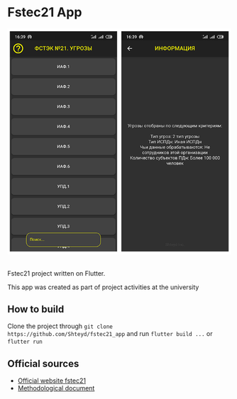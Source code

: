 # Fstec21 App

![](screenshots/main-and-about-pages.png)
<br>
<br>

Fstec21 project written on Flutter.

This app was created as part of project activities at the university

## How to build
Clone the project through `git clone https://github.com/Shteyd/fstec21_app` and run `flutter build ...` or `flutter run`

<h2>Official sources</h2>
<ul>
    <li><a href="https://fstec21.blogspot.com/">Official website fstec21</a></li>
    <li><a href="https://fstec.ru/component/attachments/download/636">Methodological document</a></li>
</ul>